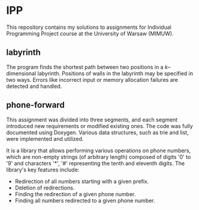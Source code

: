 # IPP

This repository contains my solutions to assignments for Individual Programming Project course at the University of Warsaw (MIMUW).


## labyrinth

The program finds the shortest path between two positions in a $k$–dimensional labyrinth. Positions of walls in the labyrinth may be specified in two ways. Errors like incorrect input or memory allocation failures are detected and handled.


## phone-forward

This assignment was divided into three segments, and each segment introduced new requirements or modified existing ones. The code was fully documented using Doxygen. Various data structures, such as trie and list, were implemented and utilized.

It is a library that allows performing various operations on phone numbers, which are non-empty strings (of arbitrary length) composed of digits '0' to '9' and characters '*', '#' representing the tenth and eleventh digits.
The library's key features include:
- Redirection of all numbers starting with a given prefix.
- Deletion of redirections.
- Finding the redirection of a given phone number.
- Finding all numbers redirected to a given phone number.
